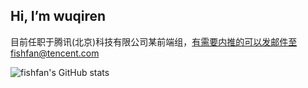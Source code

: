 ## Hi, I’m wuqiren
目前任职于腾讯(北京)科技有限公司某前端组，有需要内推的可以发邮件至fishfan@tencent.com


![fishfan's GitHub stats](https://github-readme-stats.vercel.app/api?username=wuqiren&show_icons=true&theme=tokyonight)
